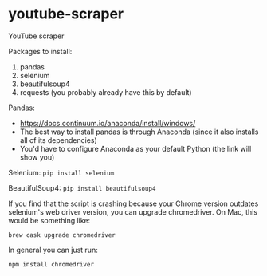 # youtube-scraper
YouTube scraper

Packages to install:
1. pandas
2. selenium
3. beautifulsoup4
4. requests (you probably already have this by default)

Pandas:
- https://docs.continuum.io/anaconda/install/windows/
- The best way to install pandas is through Anaconda (since it also installs all of its dependencies)
- You'd have to configure Anaconda as your default Python (the link will show you)

Selenium:
`pip install selenium`

BeautifulSoup4:
`pip install beautifulsoup4`


If you find that the script is crashing because your Chrome version outdates selenium's web driver version, you can upgrade chromedriver. On Mac, this would be something like:

`brew cask upgrade chromedriver`

In general you can just run:

`npm install chromedriver`
